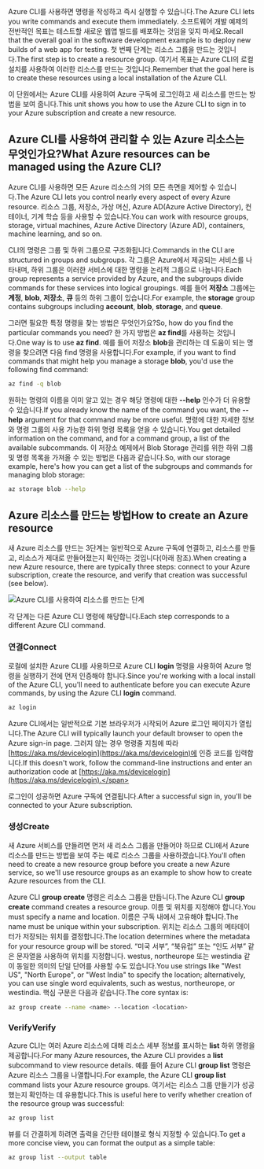<span data-ttu-id="c42eb-101">Azure CLI를 사용하면 명령을 작성하고 즉시 실행할 수 있습니다.</span><span class="sxs-lookup"><span data-stu-id="c42eb-101">The Azure CLI lets you write commands and execute them immediately.</span></span> <span data-ttu-id="c42eb-102">소프트웨어 개발 예제의 전반적인 목표는 테스트할 새로운 웹앱 빌드를 배포하는 것임을 잊지 마세요.</span><span class="sxs-lookup"><span data-stu-id="c42eb-102">Recall that the overall goal in the software development example is to deploy new builds of a web app for testing.</span></span> <span data-ttu-id="c42eb-103">첫 번째 단계는 리소스 그룹을 만드는 것입니다.</span><span class="sxs-lookup"><span data-stu-id="c42eb-103">The first step is to create a resource group.</span></span> <span data-ttu-id="c42eb-104">여기서 목표는 Azure CLI의 로컬 설치를 사용하여 이러한 리소스를 만드는 것입니다.</span><span class="sxs-lookup"><span data-stu-id="c42eb-104">Remember that the goal here is to create these resources using a local installation of the Azure CLI.</span></span> 

<span data-ttu-id="c42eb-105">이 단원에서는 Azure CLI를 사용하여 Azure 구독에 로그인하고 새 리소스를 만드는 방법을 보여 줍니다.</span><span class="sxs-lookup"><span data-stu-id="c42eb-105">This unit shows you how to use the Azure CLI to sign in to your Azure subscription and create a new resource.</span></span>

## <a name="what-azure-resources-can-be-managed-using-the-azure-cli"></a><span data-ttu-id="c42eb-106">Azure CLI를 사용하여 관리할 수 있는 Azure 리소스는 무엇인가요?</span><span class="sxs-lookup"><span data-stu-id="c42eb-106">What Azure resources can be managed using the Azure CLI?</span></span>
<span data-ttu-id="c42eb-107">Azure CLI를 사용하면 모든 Azure 리소스의 거의 모든 측면을 제어할 수 있습니다.</span><span class="sxs-lookup"><span data-stu-id="c42eb-107">The Azure CLI lets you control nearly every aspect of every Azure resource.</span></span> <span data-ttu-id="c42eb-108">리소스 그룹, 저장소, 가상 머신, Azure AD(Azure Active Directory), 컨테이너, 기계 학습 등을 사용할 수 있습니다.</span><span class="sxs-lookup"><span data-stu-id="c42eb-108">You can work with resource groups, storage, virtual machines, Azure Active Directory (Azure AD), containers, machine learning, and so on.</span></span>

<span data-ttu-id="c42eb-109">CLI의 명령은 그룹 및 하위 그룹으로 구조화됩니다.</span><span class="sxs-lookup"><span data-stu-id="c42eb-109">Commands in the CLI are structured in groups and subgroups.</span></span> <span data-ttu-id="c42eb-110">각 그룹은 Azure에서 제공되는 서비스를 나타내며, 하위 그룹은 이러한 서비스에 대한 명령을 논리적 그룹으로 나눕니다.</span><span class="sxs-lookup"><span data-stu-id="c42eb-110">Each group represents a service provided by Azure, and the subgroups divide commands for these services into logical groupings.</span></span> <span data-ttu-id="c42eb-111">예를 들어 **저장소** 그룹에는 **계정**, **blob**, **저장소**, **큐** 등의 하위 그룹이 있습니다.</span><span class="sxs-lookup"><span data-stu-id="c42eb-111">For example, the **storage** group contains subgroups including **account**, **blob**, **storage**, and **queue**.</span></span>

<span data-ttu-id="c42eb-112">그러면 필요한 특정 명령을 찾는 방법은 무엇인가요?</span><span class="sxs-lookup"><span data-stu-id="c42eb-112">So, how do you find the particular commands you need?</span></span> <span data-ttu-id="c42eb-113">한 가지 방법은 **az find**를 사용하는 것입니다.</span><span class="sxs-lookup"><span data-stu-id="c42eb-113">One way is to use **az find**.</span></span> <span data-ttu-id="c42eb-114">예를 들어 저장소 **blob**을 관리하는 데 도움이 되는 명령을 찾으려면 다음 find 명령을 사용합니다.</span><span class="sxs-lookup"><span data-stu-id="c42eb-114">For example, if you want to find commands that might help you manage a storage **blob**, you'd use the following find command:</span></span>

```bash
az find -q blob
```

<span data-ttu-id="c42eb-115">원하는 명령의 이름을 이미 알고 있는 경우 해당 명령에 대한 **--help** 인수가 더 유용할 수 있습니다.</span><span class="sxs-lookup"><span data-stu-id="c42eb-115">If you already know the name of the command you want, the **--help** argument for that command may be more useful.</span></span> <span data-ttu-id="c42eb-116">명령에 대한 자세한 정보와 명령 그룹의 사용 가능한 하위 명령 목록을 얻을 수 있습니다.</span><span class="sxs-lookup"><span data-stu-id="c42eb-116">You get detailed information on the command, and for a command group, a list of the available subcommands.</span></span> <span data-ttu-id="c42eb-117">이 저장소 예제에서 Blob Storage 관리를 위한 하위 그룹 및 명령 목록을 가져올 수 있는 방법은 다음과 같습니다.</span><span class="sxs-lookup"><span data-stu-id="c42eb-117">So, with our storage example, here's how you can get a list of the subgroups and commands for managing blob storage:</span></span>

```bash
az storage blob --help
```

## <a name="how-to-create-an-azure-resource"></a><span data-ttu-id="c42eb-118">Azure 리소스를 만드는 방법</span><span class="sxs-lookup"><span data-stu-id="c42eb-118">How to create an Azure resource</span></span>
<span data-ttu-id="c42eb-119">새 Azure 리소스를 만드는 3단계는 일반적으로 Azure 구독에 연결하고, 리소스를 만들고, 리소스가 제대로 만들어졌는지 확인하는 것입니다(아래 참조).</span><span class="sxs-lookup"><span data-stu-id="c42eb-119">When creating a new Azure resource, there are typically three steps: connect to your Azure subscription, create the resource, and verify that creation was successful (see below).</span></span>

![Azure CLI를 사용하여 리소스를 만드는 단계](../media-drafts/4-create-resources-overview.png)

<span data-ttu-id="c42eb-121">각 단계는 다른 Azure CLI 명령에 해당합니다.</span><span class="sxs-lookup"><span data-stu-id="c42eb-121">Each step corresponds to a different Azure CLI command.</span></span>

### <a name="connect"></a><span data-ttu-id="c42eb-122">연결</span><span class="sxs-lookup"><span data-stu-id="c42eb-122">Connect</span></span>
<span data-ttu-id="c42eb-123">로컬에 설치한 Azure CLI를 사용하므로 Azure CLI **login** 명령을 사용하여 Azure 명령을 실행하기 전에 먼저 인증해야 합니다.</span><span class="sxs-lookup"><span data-stu-id="c42eb-123">Since you're working with a local install of the Azure CLI, you'll need to authenticate before you can execute Azure commands, by using the Azure CLI **login** command.</span></span> 

```bash
az login
```

<span data-ttu-id="c42eb-124">Azure CLI에서는 일반적으로 기본 브라우저가 시작되어 Azure 로그인 페이지가 열립니다.</span><span class="sxs-lookup"><span data-stu-id="c42eb-124">The Azure CLI will typically launch your default browser to open the Azure sign-in page.</span></span> <span data-ttu-id="c42eb-125">그러지 않는 경우 명령줄 지침에 따라 [https://aka.ms/devicelogin](https://aka.ms/devicelogin)에 인증 코드를 입력합니다.</span><span class="sxs-lookup"><span data-stu-id="c42eb-125">If this doesn't work, follow the command-line instructions and enter an authorization code at [https://aka.ms/devicelogin](https://aka.ms/devicelogin).</span></span>

<span data-ttu-id="c42eb-126">로그인이 성공하면 Azure 구독에 연결됩니다.</span><span class="sxs-lookup"><span data-stu-id="c42eb-126">After a successful sign in, you'll be connected to your Azure subscription.</span></span> 

### <a name="create"></a><span data-ttu-id="c42eb-127">생성</span><span class="sxs-lookup"><span data-stu-id="c42eb-127">Create</span></span>
<span data-ttu-id="c42eb-128">새 Azure 서비스를 만들려면 먼저 새 리소스 그룹을 만들어야 하므로 CLI에서 Azure 리소스를 만드는 방법을 보여 주는 예로 리소스 그룹을 사용하겠습니다.</span><span class="sxs-lookup"><span data-stu-id="c42eb-128">You'll often need to create a new resource group before you create a new Azure service, so we'll use resource groups as an example to show how to create Azure resources from the CLI.</span></span>

<span data-ttu-id="c42eb-129">Azure CLI **group create** 명령은 리소스 그룹을 만듭니다.</span><span class="sxs-lookup"><span data-stu-id="c42eb-129">The Azure CLI **group create** command creates a resource group.</span></span> <span data-ttu-id="c42eb-130">이름 및 위치를 지정해야 합니다.</span><span class="sxs-lookup"><span data-stu-id="c42eb-130">You must specify a name and location.</span></span> <span data-ttu-id="c42eb-131">이름은 구독 내에서 고유해야 합니다.</span><span class="sxs-lookup"><span data-stu-id="c42eb-131">The name must be unique within your subscription.</span></span> <span data-ttu-id="c42eb-132">위치는 리소스 그룹의 메타데이터가 저장되는 위치를 결정합니다.</span><span class="sxs-lookup"><span data-stu-id="c42eb-132">The location determines where the metadata for your resource group will be stored.</span></span> <span data-ttu-id="c42eb-133">“미국 서부”, “북유럽” 또는 “인도 서부” 같은 문자열을 사용하여 위치를 지정합니다. westus, northeurope 또는 westindia 같이 동일한 의미의 단일 단어를 사용할 수도 있습니다.</span><span class="sxs-lookup"><span data-stu-id="c42eb-133">You use strings like "West US", "North Europe", or "West India" to specify the location; alternatively, you can use single word equivalents, such as westus, northeurope, or westindia.</span></span> <span data-ttu-id="c42eb-134">핵심 구문은 다음과 같습니다.</span><span class="sxs-lookup"><span data-stu-id="c42eb-134">The core syntax is:</span></span>

```bash
az group create --name <name> --location <location>
```

### <a name="verify"></a><span data-ttu-id="c42eb-135">Verify</span><span class="sxs-lookup"><span data-stu-id="c42eb-135">Verify</span></span>
<span data-ttu-id="c42eb-136">Azure CLI는 여러 Azure 리소스에 대해 리소스 세부 정보를 표시하는 **list** 하위 명령을 제공합니다.</span><span class="sxs-lookup"><span data-stu-id="c42eb-136">For many Azure resources, the Azure CLI provides a **list** subcommand to view resource details.</span></span> <span data-ttu-id="c42eb-137">예를 들어 Azure CLI **group list** 명령은 Azure 리소스 그룹을 나열합니다.</span><span class="sxs-lookup"><span data-stu-id="c42eb-137">For example, the Azure CLI **group list** command lists your Azure resource groups.</span></span> <span data-ttu-id="c42eb-138">여기서는 리소스 그룹 만들기가 성공했는지 확인하는 데 유용합니다.</span><span class="sxs-lookup"><span data-stu-id="c42eb-138">This is useful here to verify whether creation of the resource group was successful:</span></span>

```bash
az group list
```

<span data-ttu-id="c42eb-139">뷰를 더 간결하게 하려면 출력을 간단한 테이블로 형식 지정할 수 있습니다.</span><span class="sxs-lookup"><span data-stu-id="c42eb-139">To get a more concise view, you can format the output as a simple table:</span></span>

```bash
az group list --output table
```
